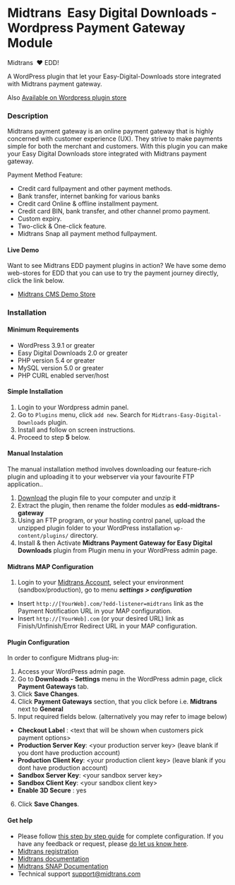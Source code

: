 Midtrans&nbsp; Easy Digital Downloads - Wordpress Payment Gateway Module
=====================================

Midtrans&nbsp; :heart: EDD!

A WordPress plugin that let your Easy-Digital-Downloads store integrated with Midtrans payment gateway.

Also [Available on Wordpress plugin store](https://wordpress.org/plugins/edd-midtrans-gateway/)

### Description

Midtrans payment gateway is an online payment gateway that is highly concerned with customer experience (UX). They strive to make payments simple for both the merchant and customers. With this plugin you can make your Easy Digital Downloads store integrated with Midtrans payment gateway.

Payment Method Feature:

* Credit card fullpayment and other payment methods.
* Bank transfer, internet banking for various banks
* Credit card Online & offline installment payment.
* Credit card BIN, bank transfer, and other channel promo payment.
* Custom expiry.
* Two-click & One-click feature.
* Midtrans Snap all payment method fullpayment.

#### Live Demo
Want to see Midtrans EDD payment plugins in action? We have some demo web-stores for EDD that you can use to try the payment journey directly, click the link below.
* [Midtrans CMS Demo Store](https://docs.midtrans.com/en/snap/with-plugins?id=midtrans-payment-plugin-live-demonstration)

### Installation

#### Minimum Requirements

* WordPress 3.9.1 or greater
* Easy Digital Downloads 2.0 or greater
* PHP version 5.4 or greater
* MySQL version 5.0 or greater
* PHP CURL enabled server/host

#### Simple Installation
1. Login to your Wordpress admin panel.
2. Go to `Plugins` menu, click `add new`. Search for `Midtrans-Easy-Digital-Downloads` plugin.
3. Install and follow on screen instructions.
4. Proceed to step **5** below.

#### Manual Instalation

The manual installation method involves downloading our feature-rich plugin and uploading it to your webserver via your favourite FTP application..

1. [Download](../../archive/master.zip) the plugin file to your computer and unzip it
2. Extract the plugin, then rename the folder modules as **edd-midtrans-gateway**
3. Using an FTP program, or your hosting control panel, upload the unzipped plugin folder to your WordPress installation `wp-content/plugins/` directory.
5. Install & then Activate **Midtrans Payment Gateway for Easy Digital Downloads** plugin from Plugin menu in your WordPress admin page.

#### Midtrans MAP Configuration
1. Login to your [Midtrans Account](https://dashboard.midtrans.com/), select your environment (sandbox/production), go to menu ***settings > configuration***
 * Insert `http://[YourWeb].com/?edd-listener=midtrans` link as the Payment Notification URL in your MAP configuration.
 * Insert `http://[YourWeb].com` (or your desired URL) link as Finish/Unfinish/Error Redirect URL in your MAP configuration.
  

#### Plugin Configuration
In order to configure Midtrans plug-in:

1. Access your WordPress admin page.
2. Go to **Downloads - Settings** menu in the WordPress admin page, click **Payment Gateways** tab.
3. Click **Save Changes**.
4. Click **Payment Gateways** section, that you click before i.e. **Midtrans** next to **General**
5. Input required fields below. (alternatively you may refer to image below) 
  * **Checkout Label** : \<text that will be shown when customers pick payment options\>
  * **Production Server Key**: \<your production server key\> (leave blank if you dont have production account)
  * **Production Client Key**: \<your production client key\> (leave blank if you dont have production account)
  * **Sandbox Server Key**: \<your sandbox server key\>  	
  * **Sandbox Client Key**: \<your sandbox client key\>
  * **Enable 3D Secure** : yes
6. Click **Save Changes**.

#### Get help

* Please follow [this step by step guide](https://docs.midtrans.com/en/snap/with-plugins?id=wordpress-edd-plugin-configuration) for complete configuration. If you have any feedback or request, please [do let us know here](https://docs.midtrans.com/en/snap/with-plugins?id=feedback-and-request).
* [Midtrans registration](https://dashboard.midtrans.com/register)
* [Midtrans documentation](http://docs.midtrans.com)
* [Midtrans SNAP Documentation](http://snap-docs.midtrans.com)
* Technical support [support@midtrans.com](mailto:support@midtrans.com)
